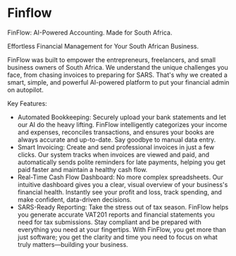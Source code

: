 # Finflow
FinFlow: AI-Powered Accounting. Made for South Africa.

Effortless Financial Management for Your South African Business.

FinFlow was built to empower the entrepreneurs, freelancers, and small business owners of South Africa. We understand the unique challenges you face, from chasing invoices to preparing for SARS. That's why we created a smart, simple, and powerful AI-powered platform to put your financial admin on autopilot.

Key Features:
 * Automated Bookkeeping: Securely upload your bank statements and let our AI do the heavy lifting. FinFlow intelligently categorizes your income and expenses, reconciles transactions, and ensures your books are always accurate and up-to-date. Say goodbye to manual data entry.
 * Smart Invoicing: Create and send professional invoices in just a few clicks. Our system tracks when invoices are viewed and paid, and automatically sends polite reminders for late payments, helping you get paid faster and maintain a healthy cash flow.
 * Real-Time Cash Flow Dashboard: No more complex spreadsheets. Our intuitive dashboard gives you a clear, visual overview of your business's financial health. Instantly see your profit and loss, track spending, and make confident, data-driven decisions.
 * SARS-Ready Reporting: Take the stress out of tax season. FinFlow helps you generate accurate VAT201 reports and financial statements you need for tax submissions. Stay compliant and be prepared with everything you need at your fingertips.
With FinFlow, you get more than just software; you get the clarity and time you need to focus on what truly matters—building your business.
